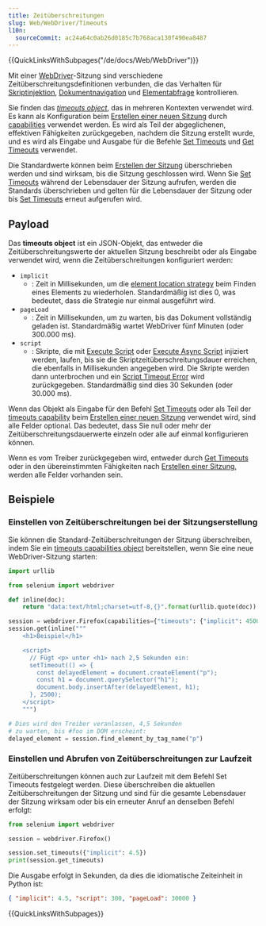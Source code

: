 ```yaml
---
title: Zeitüberschreitungen
slug: Web/WebDriver/Timeouts
l10n:
  sourceCommit: ac24a64c0ab26d0185c7b768aca130f490ea8487
---
```


{{QuickLinksWithSubpages("/de/docs/Web/WebDriver")}}

Mit einer [WebDriver](/de/docs/Web/WebDriver)-Sitzung sind verschiedene Zeitüberschreitungsdefinitionen verbunden, die das Verhalten für [Skriptinjektion](#script), [Dokumentnavigation](#pageload) und [Elementabfrage](#implicit) kontrollieren.

Sie finden das _[timeouts object](#payload)_, das in mehreren Kontexten verwendet wird. Es kann als Konfiguration beim [Erstellen einer neuen Sitzung](/de/docs/Web/WebDriver/Commands/NewSession) durch [capabilities](/de/docs/Web/WebDriver/Capabilities) verwendet werden. Es wird als Teil der abgeglichenen, effektiven Fähigkeiten zurückgegeben, nachdem die Sitzung erstellt wurde, und es wird als Eingabe und Ausgabe für die Befehle [Set Timeouts](/de/docs/Web/WebDriver/Commands/SetTimeouts) und [Get Timeouts](/de/docs/Web/WebDriver/Commands/GetTimeouts) verwendet.

Die Standardwerte können beim [Erstellen der Sitzung](/de/docs/Web/WebDriver/Commands/NewSession) überschrieben werden und sind wirksam, bis die Sitzung geschlossen wird. Wenn Sie [Set Timeouts](/de/docs/Web/WebDriver/Commands/SetTimeouts) während der Lebensdauer der Sitzung aufrufen, werden die Standards überschrieben und gelten für die Lebensdauer der Sitzung oder bis [Set Timeouts](/de/docs/Web/WebDriver/Commands/SetTimeouts) erneut aufgerufen wird.

## Payload

Das **timeouts object** ist ein JSON-Objekt, das entweder die Zeitüberschreitungswerte der aktuellen Sitzung beschreibt oder als Eingabe verwendet wird, wenn die Zeitüberschreitungen konfiguriert werden:

- `implicit`
  - : Zeit in Millisekunden, um die [element location strategy](/de/docs/Web/WebDriver/WebElement) beim Finden eines Elements zu wiederholen. Standardmäßig ist dies 0, was bedeutet, dass die Strategie nur einmal ausgeführt wird.
- `pageLoad`
  - : Zeit in Millisekunden, um zu warten, bis das Dokument vollständig geladen ist. Standardmäßig wartet WebDriver fünf Minuten (oder 300.000 ms).
- `script`
  - : Skripte, die mit [Execute Script](/de/docs/Web/WebDriver/Commands/ExecuteScript) oder [Execute Async Script](/de/docs/Web/WebDriver/Commands/ExecuteAsyncScript) injiziert werden, laufen, bis sie die Skriptzeitüberschreitungsdauer erreichen, die ebenfalls in Millisekunden angegeben wird. Die Skripte werden dann unterbrochen und ein [Script Timeout Error](/de/docs/Web/WebDriver/Errors/ScriptTimeoutError) wird zurückgegeben. Standardmäßig sind dies 30 Sekunden (oder 30.000 ms).

Wenn das Objekt als Eingabe für den Befehl [Set Timeouts](/de/docs/Web/WebDriver/Commands/SetTimeouts) oder als Teil der [timeouts capability](/de/docs/Web/WebDriver/Capabilities) beim [Erstellen einer neuen Sitzung](/de/docs/Web/WebDriver/Commands/NewSession) verwendet wird, sind alle Felder optional. Das bedeutet, dass Sie null oder mehr der Zeitüberschreitungsdauerwerte einzeln oder alle auf einmal konfigurieren können.

Wenn es vom Treiber zurückgegeben wird, entweder durch [Get Timeouts](/de/docs/Web/WebDriver/Commands/GetTimeouts) oder in den übereinstimmten Fähigkeiten nach [Erstellen einer Sitzung](/de/docs/Web/WebDriver/Commands/NewSession), werden alle Felder vorhanden sein.

## Beispiele

### Einstellen von Zeitüberschreitungen bei der Sitzungserstellung

Sie können die Standard-Zeitüberschreitungen der Sitzung überschreiben, indem Sie ein [timeouts capabilities object](/de/docs/Web/WebDriver/Capabilities) bereitstellen, wenn Sie eine neue WebDriver-Sitzung starten:

```python
import urllib

from selenium import webdriver

def inline(doc):
    return "data:text/html;charset=utf-8,{}".format(urllib.quote(doc))

session = webdriver.Firefox(capabilities={"timeouts": {"implicit": 4500}})
session.get(inline("""
    <h1>Beispiel</h1>

    <script>
      // Fügt <p> unter <h1> nach 2,5 Sekunden ein:
      setTimeout(() => {
        const delayedElement = document.createElement("p");
        const h1 = document.querySelector("h1");
        document.body.insertAfter(delayedElement, h1);
      }, 2500);
    </script>
    """)

# Dies wird den Treiber veranlassen, 4,5 Sekunden
# zu warten, bis #foo im DOM erscheint:
delayed_element = session.find_element_by_tag_name("p")
```

### Einstellen und Abrufen von Zeitüberschreitungen zur Laufzeit

Zeitüberschreitungen können auch zur Laufzeit mit dem Befehl Set Timeouts festgelegt werden. Diese überschreiben die aktuellen Zeitüberschreitungen der Sitzung und sind für die gesamte Lebensdauer der Sitzung wirksam oder bis ein erneuter Anruf an denselben Befehl erfolgt:

```python
from selenium import webdriver

session = webdriver.Firefox()

session.set_timeouts({"implicit": 4.5})
print(session.get_timeouts)
```

Die Ausgabe erfolgt in Sekunden, da dies die idiomatische Zeiteinheit in Python ist:

```json
{ "implicit": 4.5, "script": 300, "pageLoad": 30000 }
```

{{QuickLinksWithSubpages}}
